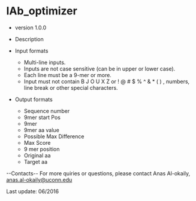 # IAb_optimizer
- version 1.0.0

- Description 
  

- Input formats
  - Multi-line inputs.
  - Inputs are not case sensitive (can be in upper or lower case).
  - Each line must be a 9-mer or more.
  - Input must not contain B J O U X Z or ! @ # $ % ^ & * ( ) , numbers, line break or other special characters.
  
  

- Output formats
  - Sequence number 
  - 9mer start Pos
  - 9mer
  - 9mer aa value 
  - Possible Max Difference
  - Max Score
  - 9 mer position 
  - Original aa
  - Target aa


--Contacts--
For more quiries or questions, please contact
Anas Al-okaily, anas.al-okaily@uconn.edu 


Last update: 06/2016
